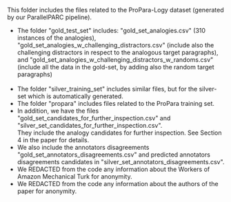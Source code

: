 This folder includes the files related to the ProPara-Logy dataset (generated by our ParallelPARC pipeline).
* The folder "gold_test_set" includes: "gold_set_analogies.csv" (310 instances of the analogies), <br>
"gold_set_analogies_w_challenging_distractors.csv" (include also the challenging distractors in respect to the analogous target paragraphs), <br> and 
"gold_set_analogies_w_challenging_distractors_w_randoms.csv" (include all the data in the gold-set, by adding also the random target paragraphs) <br> <br>
* The folder "silver_training_set" includes similar files, but for the silver-set which is automatically generated.
* The folder "propara" includes files related to the ProPara training set. <br>
* In addition, we have the files "gold_set_candidates_for_further_inspection.csv" and "silver_set_candidates_for_further_inspection.csv". <br> They include
the analogy candidates for further inspection. See Section 4 in the paper for details. <br>
* We also include the annotators disagreements "gold_set_annotators_disagreements.csv" and predicted annotators disagreements candidates in "silver_set_annotators_disagreements.csv". <br>
* We REDACTED from the code any information about the Workers of Amazon Mechanical Turk for anonymity. <br>
* We REDACTED from the code any information about the authors of the paper for anonymity. <br>

